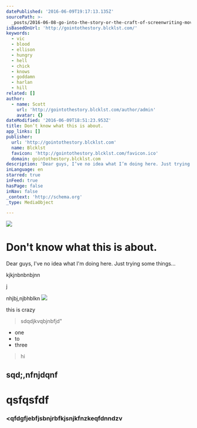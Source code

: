 ```yaml
---
datePublished: '2016-06-09T19:17:13.135Z'
sourcePath: >-
  _posts/2016-06-08-go-into-the-story-or-the-craft-of-screenwriting-movies-holl.md
isBasedOnUrl: 'http://gointothestory.blcklst.com/'
keywords:
  - vic
  - blood
  - ellison
  - hungry
  - hell
  - chick
  - knows
  - goddamn
  - harlan
  - hill
related: []
author:
  - name: Scott
    url: 'http://gointothestory.blcklst.com/author/admin'
    avatar: {}
dateModified: '2016-06-09T18:51:23.953Z'
title: Don’t know what this is about.
app_links: []
publisher:
  url: 'http://gointothestory.blcklst.com'
  name: Blcklst
  favicon: 'http://gointothestory.blcklst.com/favicon.ico'
  domain: gointothestory.blcklst.com
description: 'Dear guys, I’ve no idea what I’m doing here. Just trying some things...'
inLanguage: en
starred: true
inFeed: true
hasPage: false
inNav: false
_context: 'http://schema.org'
_type: MediaObject

---
```

![](https://the-grid-user-content.s3-us-west-2.amazonaws.com/b81a6a45-f9e0-4c30-bc9d-25677fc0c8ae.jpg)

# Don't know what this is about.

Dear guys, I've no idea what I'm doing here. Just trying some things...

kjkjnbnbnbjnn

j

nhjbj,njbhblkn
![](https://the-grid-user-content.s3-us-west-2.amazonaws.com/cea37639-a0f2-4d0e-be7f-54966fa665ca.jpg)

this is crazy

> sdqdjkvqbjnbfjd"

* one
* to
* three

> hi

## sqd;,nfnjdqnf

# qsfqsfdf

### <qfdgfjebfjsbnjrbfkjsnjkfnzkeqfdnndzv